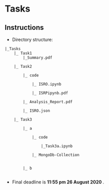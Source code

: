# Tasks

## Instructions

- Directory structure: <br>
```
|_Tasks
    |_ Task1
    	|_Summary.pdf
               
    |_ Task2

    	|_ code

    		|_ ISRO.ipynb

    		|_ ISRPipynb.pdf

    	|_ Analysis_Report.pdf

    	|_ ISRO.json

    |_ Task3

    	|_ a

    		|_ code

    			|_Task3a.ipynb

    		|_ MongoDb-Collection


    	|_ b
               
```

- Final deadline is <strong> 11:55 pm 26 August 2020 </strong>.